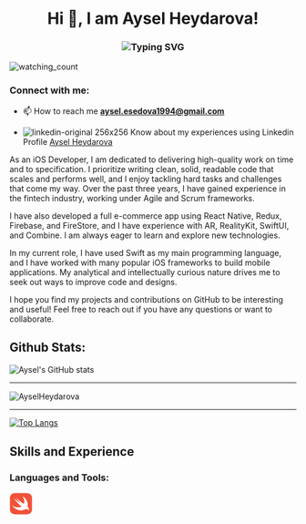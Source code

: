 <!--
**AyselHeydarova/AyselHeydarova** is a ✨ _special_ ✨ repository because its `README.md` (this file) appears on your GitHub profile.

Here are some ideas to get you started:

- 🔭 I’m currently working on ...
- 🌱 I’m currently learning ...
- 👯 I’m looking to collaborate on ...
- 🤔 I’m looking for help with ...
- 💬 Ask me about ...
- 📫 How to reach me: ...
- 😄 Pronouns: ...
- ⚡ Fun fact: ...
-->



<h1 align="center">Hi 👋, I am Aysel Heydarova!</h1>
<h3 align="center"><img src="https://readme-typing-svg.herokuapp.com?font=Fira+Code&size=22&pause=2000&color=58A6FF&width=520&lines=iOS+Developer+Based+in+Azerbaijan++%F0%9F%92%BB" alt="Typing SVG" />
</h3>

<img src="https://komarev.com/ghpvc/?username=AyselHeydarova&color=0e75b6" alt="watching_count" />

### Connect with me:

- 📫 How to reach me **aysel.esedova1994@gmail.com**

- ![linkedin-original 256x256](https://user-images.githubusercontent.com/22838367/210111074-70695d55-c4c9-4ef4-8d33-6a3b2e2b11cb.png) Know about my experiences using Linkedin Profile [Aysel Heydarova](https://www.linkedin.com/in/aysel-heydarova-6b8ab1124/)


As an iOS Developer, I am dedicated to delivering high-quality work on time and to specification. I prioritize writing clean, solid, readable code that scales and performs well, and I enjoy tackling hard tasks and challenges that come my way. Over the past three years, I have gained experience in the fintech industry, working under Agile and Scrum frameworks.

I have also developed a full e-commerce app using React Native, Redux, Firebase, and FireStore, and I have experience with AR, RealityKit, SwiftUI, and Combine. I am always eager to learn and explore new technologies.

In my current role, I have used Swift as my main programming language, and I have worked with many popular iOS frameworks to build mobile applications. My analytical and intellectually curious nature drives me to seek out ways to improve code and designs.

I hope you find my projects and contributions on GitHub to be interesting and useful! 
Feel free to reach out if you have any questions or want to collaborate.


<!-- <br> 
<h3 align="left">GitHub Stats:</h3> -->

## Github Stats:

![Aysel's GitHub stats](https://github-readme-stats.vercel.app/api?username=AyselHeydarova&count_private=true)

---
<p><img align="center" src="https://github-readme-streak-stats.herokuapp.com/?user=AyselHeydarova" alt="AyselHeydarova" /></p>

---
[![Top Langs](https://github-readme-stats.vercel.app/api/top-langs/?username=AyselHeydarova&layout=compact)](https://github.com/AyselHeydarova/github-readme-stats)

## Skills and Experience

<h3 align="left">Languages and Tools:</h3>
<p align="left"> <a href="https://developer.apple.com/swift/" target="_blank" rel="noreferrer"> <img src="https://raw.githubusercontent.com/devicons/devicon/master/icons/swift/swift-original.svg" alt="swift" width="40" height="40"/> </a> </p>

